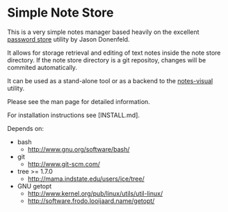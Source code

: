 Simple Note Store
=================

This is a very simple notes manager based heavily on the excellent
[password store](http://www.passwordstore.org) utility by Jason Donenfeld.

It allows for storage retrieval and editing of text notes inside the note
store directory. If the note store directory is a git repositoy, changes
will be commited automatically.

It can be used as a stand-alone tool or as a backend to the
[notes-visual](https://github.com/phha/notes-visual)
utility.

Please see the man page for detailed information. 

For installation instructions see [INSTALL.md].

Depends on:
* bash
  * http://www.gnu.org/software/bash/
* git
  * http://www.git-scm.com/
* tree >= 1.7.0
  * http://mama.indstate.edu/users/ice/tree/
* GNU getopt
  * http://www.kernel.org/pub/linux/utils/util-linux/
  * http://software.frodo.looijaard.name/getopt/

